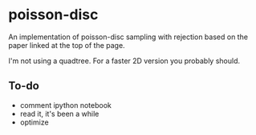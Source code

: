 # poisson-disc

An implementation of poisson-disc sampling with rejection based on the paper linked
at the top of the page.

I'm not using a quadtree.  For a faster 2D version you probably should.

## To-do
- comment ipython notebook
- read it, it's been a while
- optimize

